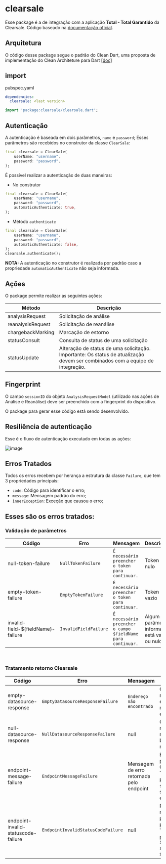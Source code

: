 # clearsale
Esse package é a de integração com a aplicação **Total - Total Garantido** da Clearsale.
Código baseado na [documentação oficial](https://api.clearsale.com.br/docs/total-totalGarantido-application#billing-object).

## Arquitetura
O código desse package segue o padrão do Clean Dart, uma proposta de implementação do Clean Architeture para Dart [[doc]](https://github.com/flutterando/clean-dart)

## import
pubspec.yaml
```yaml
dependencies:
  clearsale: <last version>
```
```dart
import 'package:clearsale/clearsale.dart';
```

## Autenticação
A autenticação é baseada em dois parâmetros, `name` e `password`;
Esses parâmetros são recebidos no construtor da classe `ClearSale`:
```dart
final clearsale = ClearSale(
    userName: "username", 
    password: "password",
);
```

É possível realizar a autenticação de duas maneiras:

 - No construtor
```dart
final clearsale = ClearSale(
    userName: "username", 
    password: "password",
    automaticAuthenticate: true,
);
```

 - Método `authenticate`
```dart
final clearsale = ClearSale(
    userName: "username", 
    password: "password",
    automaticAuthenticate: false,
);
clearsale.authenticate();
```
**NOTA:** A autenticação no construtor é realizada por padrão caso a propriedade `automaticAuthenticate` não seja informada.

## Ações
O package permite realizar as seguintes ações:

|Método|Descrição|
|---|---|
|analysisRequest|Solicitação de análise|
|reanalysisRequest|Solicitação de reanálise|
|chargebackMarking|Marcação de estorno|
|statusConsult|Consulta de status de uma solicitação|
|statusUpdate|Alteração de status de uma solicitação. Importante: Os status de atualização devem ser combinados com a equipe de integração.|

## Fingerprint
O campo `sessionID` do objeto `AnalysisRequestModel` (utilizado nas ações de Análise e Reanálise) deve ser preenchido com a fingerprint do dispositivo.

O package para gerar esse código está sendo desenvolvido.

## Resiliência de autenticação
Esse é o fluxo de autenticação executado em todas as ações:

![image](https://user-images.githubusercontent.com/16373553/94909391-77a83b80-0479-11eb-97b9-4bace08d2ffd.png)

## Erros Tratados
Todos os erros recebem por herança a estrutura da classe `Failure`, que tem 3 propriedades principais:
 - `code`: Código para identificar o erro;
 - `message`: Mensagem padrão do erro;
 - `innerException`: Exceção que causou o erro;

## Esses são os erros tratados:

### Validação de parâmetros
|Código|Erro|Mensagem|Descrição|
|---|---|---|---|
|null-token-failure|`NullTokenFailure`|`É necessário preencher o token para continuar.`|Token nulo|
|empty-token-failure|`EmptyTokenFailure`|`É necessário preencher o token para continuar.`|Token vazio|
|invalid-field-${fieldName}-failure|`InvalidFieldFailure`|`É necessário preencher o campo $fieldName para continuar.`|Algum parâmetro informado está vazio ou nulo|

<br/>

### Tratamento retorno Clearsale
|Código|Erro|Mensagem|Descrição|
|---|---|---|---|
|empty-datasource-response|`EmptyDatasourceResponseFailure`|`Endereço não encontrado`|Clearsale não encontrou nenhum endereço|
|null-datasource-response|`NullDatasourceResponseFailure`|null|Clearsale não retornou nada no body do response|
|endpoint-message-failure|`EndpointMessageFailure`|Mensagem de erro retornada pelo endpoint|Erro tratado pela Clearsale. Tem a propriedade `status` com o status do erro.|
|endpoint-invalid-statuscode-failure|`EndpointInvalidStatusCodeFailure`|null|Resposta não tratada pelo package. Tem as propriedades `int statusCode` e `String body`.|
